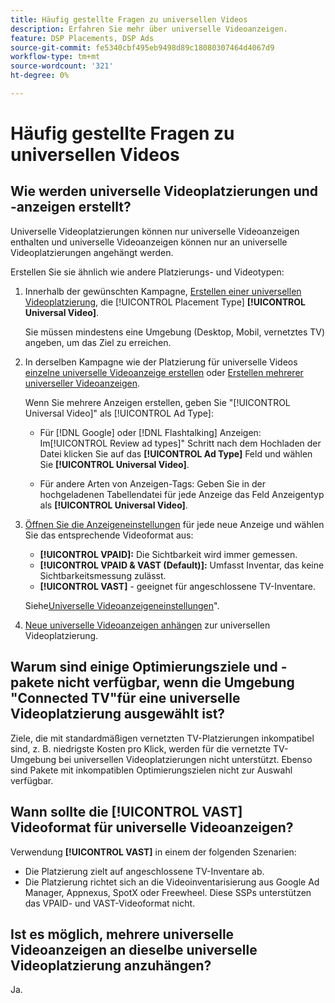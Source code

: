 ```yaml
---
title: Häufig gestellte Fragen zu universellen Videos
description: Erfahren Sie mehr über universelle Videoanzeigen.
feature: DSP Placements, DSP Ads
source-git-commit: fe5340cbf495eb9498d89c18080307464d4067d9
workflow-type: tm+mt
source-wordcount: '321'
ht-degree: 0%

---
```


# Häufig gestellte Fragen zu universellen Videos

## Wie werden universelle Videoplatzierungen und -anzeigen erstellt?

Universelle Videoplatzierungen können nur universelle Videoanzeigen enthalten und universelle Videoanzeigen können nur an universelle Videoplatzierungen angehängt werden.

Erstellen Sie sie ähnlich wie andere Platzierungs- und Videotypen:

1. Innerhalb der gewünschten Kampagne, [Erstellen einer universellen Videoplatzierung](/help/dsp/campaign-management/placements/placement-create.md), die [!UICONTROL Placement Type] **[!UICONTROL Universal Video]**.

   Sie müssen mindestens eine Umgebung (Desktop, Mobil, vernetztes TV) angeben, um das Ziel zu erreichen.

1. In derselben Kampagne wie der Platzierung für universelle Videos [einzelne universelle Videoanzeige erstellen](/help/dsp/campaign-management/ads/ad-create.md) oder [Erstellen mehrerer universeller Videoanzeigen](/help/dsp/campaign-management/ads/ad-create-multiple.md).

   Wenn Sie mehrere Anzeigen erstellen, geben Sie &quot;[!UICONTROL Universal Video]&quot; als [!UICONTROL Ad Type]:

   * Für [!DNL Google] oder [!DNL Flashtalking] Anzeigen: Im[!UICONTROL Review ad types]&quot; Schritt nach dem Hochladen der Datei klicken Sie auf das **[!UICONTROL Ad Type]** Feld und wählen Sie **[!UICONTROL Universal Video]**.

   * Für andere Arten von Anzeigen-Tags: Geben Sie in der hochgeladenen Tabellendatei für jede Anzeige das Feld Anzeigentyp als **[!UICONTROL Universal Video]**.

1. [Öffnen Sie die Anzeigeneinstellungen](/help/dsp/campaign-management/ads/ad-edit.md) für jede neue Anzeige und wählen Sie das entsprechende Videoformat aus:

   * **[!UICONTROL VPAID]:** Die Sichtbarkeit wird immer gemessen.
   * **[!UICONTROL VPAID & VAST (Default)]:** Umfasst Inventar, das keine Sichtbarkeitsmessung zulässt.
   * **[!UICONTROL VAST]** - geeignet für angeschlossene TV-Inventare.

   Siehe[Universelle Videoanzeigeneinstellungen](/help/dsp/campaign-management/ads/ad-settings-universal-video.md)&quot;.

1. [Neue universelle Videoanzeigen anhängen](/help/dsp/campaign-management/ads/ad-attach-to-placement.md) zur universellen Videoplatzierung.

## Warum sind einige Optimierungsziele und -pakete nicht verfügbar, wenn die Umgebung &quot;Connected TV&quot;für eine universelle Videoplatzierung ausgewählt ist?

Ziele, die mit standardmäßigen vernetzten TV-Platzierungen inkompatibel sind, z. B. niedrigste Kosten pro Klick, werden für die vernetzte TV-Umgebung bei universellen Videoplatzierungen nicht unterstützt. Ebenso sind Pakete mit inkompatiblen Optimierungszielen nicht zur Auswahl verfügbar.

## Wann sollte die **[!UICONTROL VAST]** Videoformat für universelle Videoanzeigen?

Verwendung **[!UICONTROL VAST]** in einem der folgenden Szenarien:

* Die Platzierung zielt auf angeschlossene TV-Inventare ab.
* Die Platzierung richtet sich an die Videoinventarisierung aus Google Ad Manager, Appnexus, SpotX oder Freewheel. Diese SSPs unterstützen das VPAID- und VAST-Videoformat nicht.

## Ist es möglich, mehrere universelle Videoanzeigen an dieselbe universelle Videoplatzierung anzuhängen?

Ja.
